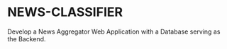 # NEWS-CLASSIFIER
Develop a News Aggregator Web Application with a Database serving as the Backend.
